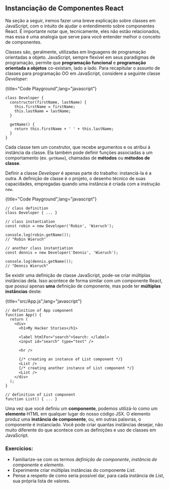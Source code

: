 ## Instanciação de Componentes React

Na seção a seguir, iremos fazer uma breve explicação sobre classes em JavaScript, com o intuito de ajudar o entendimento sobre componentes React. É importante notar que, tecnicamente, eles não estão relacionados, mas essa é uma analogia que serve para você entender melhor o conceito de componentes.

Classes são, geralmente, utilizadas em linguagens de programação orientadas a objeto. JavaScript, sempre flexível em seus paradigmas de programação, permite que **programação funcional** e **programação orientada a objetos** co-existam, lado a lado. Para recapitular o assunto de classes para programação OO em JavaScript, considere a seguinte classe *Developer*:

{title="Code Playground",lang="javascript"}
~~~~~~~
class Developer {
  constructor(firstName, lastName) {
    this.firstName = firstName;
    this.lastName = lastName;
  }

  getName() {
    return this.firstName + ' ' + this.lastName;
  }
}
~~~~~~~

Cada classe tem um construtor, que recebe argumentos e os atribui à instância da classe. Ela também pode definir funções associadas a um comportamento (ex. `getName`), chamadas de **métodos** ou **métodos de classe**.

Definir a classe *Developer* é apenas parte do trabalho: instanciá-la é a outra. A definição de classe é o projeto, o desenho técnico de suas capacidades, empregadas quando uma instância é criada com a instrução `new`.

{title="Code Playground",lang="javascript"}
~~~~~~~
// class definition
class Developer { ... }

// class instantiation
const robin = new Developer('Robin', 'Wieruch');

console.log(robin.getName());
// "Robin Wieruch"

// another class instantiation
const dennis = new Developer('Dennis', 'Wieruch');

console.log(dennis.getName());
// "Dennis Wieruch"
~~~~~~~

Se existir uma definição de classe JavaScript, pode-se criar múltiplas instâncias dela. Isso acontece de forma similar com um componente React, que possui apenas **uma** definição de componente, mas pode ter **múltiplas instâncias** deste:

{title="src/App.js",lang="javascript"}
~~~~~~~
// definition of App component
function App() {
  return (
    <div>
      <h1>My Hacker Stories</h1>

      <label htmlFor="search">Search: </label>
      <input id="search" type="text" />

      <hr />

      {/* creating an instance of List component */}
      <List />
      {/* creating another instance of List component */}
      <List />
    </div>
  );
}

// definition of List component
function List() { ... }
~~~~~~~

Uma vez que você definiu um **componente**, podemos utilizá-lo como um **elemento** HTML em qualquer lugar do nosso código JSX. O elemento produz uma **instância de componente**, ou, em outras palavras, o componente é instanciado. Você pode criar quantas instâncias desejar, não muito diferente do que acontece com as definições e uso de classes em JavaScript.

### Exercícios:

* Familiarize-se com os termos *definição de componente*, *instância de componente* e *elemento*.
* Experimente criar múltiplas instâncias do componente *List*.
* Pense a respeito de como seria possível dar, para cada instância de *List*, sua própria lista de valores.